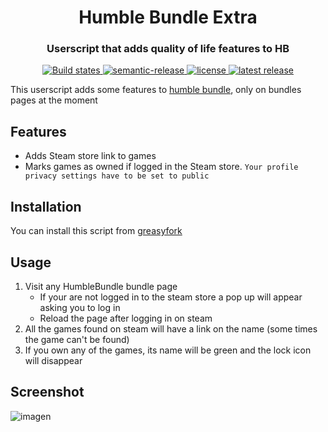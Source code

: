 <h1 align="center" style="border-bottom:none;">Humble Bundle Extra</h1>
<h3 align="center">Userscript that adds quality of life features to HB</h3>
<p align="center">
  <a href="https://github.com/MrMarble/humble-bundle-extra/actions/workflows/release.yml">
    <img alt="Build states" src="https://github.com/MrMarble/humble-bundle-extra/actions/workflows/release.yml/badge.svg">
  </a>
  <a href="#badge">
    <img alt="semantic-release" src="https://img.shields.io/badge/%20%20%F0%9F%93%A6%F0%9F%9A%80-semantic--release-e10079.svg">
  </a>
  <a href="#badge">
    <img alt="license" src="https://img.shields.io/github/license/MrMarble/humble-bundle-extra">
  </a>
  <a href="https://github.com/MrMarble/humble-bundle-extra/releases/latest">
    <img alt="latest release" src="https://img.shields.io/github/v/release/MrMarble/humble-bundle-extra">
  </a>
</p>

This userscript adds some features to [humble bundle](https://humblebundle.com), only on bundles pages at the moment

## Features

- Adds Steam store link to games
- Marks games as owned if logged in the Steam store. `Your profile privacy settings have to be set to public`

## Installation

You can install this script from [greasyfork](https://greasyfork.org/es/scripts/426463-humble-bundle-extra)

## Usage

1. Visit any HumbleBundle bundle page
   - If your are not logged in to the steam store a pop up will appear asking you to log in
   - Reload the page after logging in on steam
2. All the games found on steam will have a link on the name (some times the game can't be found)
3. If you own any of the games, its name will be green and the lock icon will disappear

## Screenshot

![imagen](https://user-images.githubusercontent.com/4268580/118278083-d763cc00-b4c9-11eb-928b-106c39d6e7aa.png)
